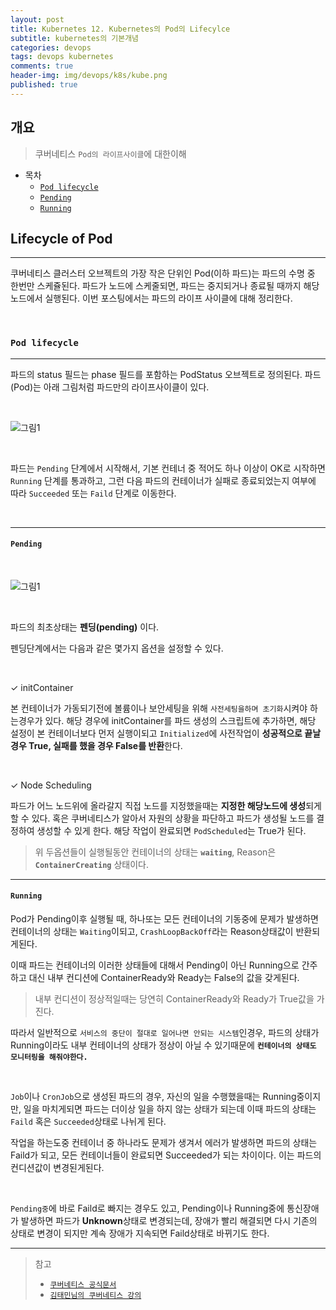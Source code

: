 ```yaml
---
layout: post
title: Kubernetes 12. Kubernetes의 Pod의 Lifecylce
subtitle: kubernetes의 기본개념
categories: devops
tags: devops kubernetes
comments: true
header-img: img/devops/k8s/kube.png
published: true
---
```


## 개요
> 쿠버네티스 `Pod의 라이프사이클`에 대한이해
  
- 목차
	- [`Pod lifecycle`](#pod-lifecycle)
	- [`Pending`](#pending)
	- [`Running`](#running)
  
## Lifecycle of Pod 
---
쿠버네티스 클러스터 오브젝트의 가장 작은 단위인 Pod(이하 파드)는 파드의 수명 중 한번만 스케쥴된다. 파드가 노드에 스케줄되면, 파드는 중지되거나 종료될 때까지 해당 노드에서 실행된다. 이번 포스팅에서는 파드의 라이프 사이클에 대해 정리한다.

<br>

### **`Pod lifecycle`**

---

파드의 status 필드는 phase 필드를 포함하는 PodStatus 오브젝트로 정의된다. 파드(Pod)는 아래 그림처럼 파드만의 라이프사이클이 있다.

<br>

![그림1](https://cdn.jsdelivr.net/gh/zunoxi/zunoxi.github.io/assets/img/devops/k8s/podlife/2.jpeg)

<br>

파드는 `Pending` 단계에서 시작해서, 기본 컨테너 중 적어도 하나 이상이 OK로 시작하면 `Running` 단계를 통과하고, 그런 다음 파드의 컨테이너가 실패로 종료되었는지 여부에 따라 `Succeeded` 또는 `Faild` 단계로 이동한다.


<br>

---

#### **`Pending`**

<br>

![그림1](https://cdn.jsdelivr.net/gh/zunoxi/zunoxi.github.io/assets/img/devops/k8s/podlife/1.jpeg)

<br>

파드의 최초상태는 **펜딩(pending)** 이다.

펜딩단계에서는 다음과 같은 몇가지 옵션을 설정할 수 있다.

<br>

✓ initContainer

본 컨테이너가 가동되기전에 볼륨이나 보안세팅을 위해 `사전세팅을하며 초기화`시켜야 하는경우가 있다. 해당 경우에 initContainer를 파드 생성의 스크립트에 추가하면, 해당 설정이 본 컨테이너보다 먼저 실행이되고 `Initialized`에 사전작업이 **성공적으로 끝날경우 True, 실패를 했을 경우 False를 반환**한다.

<br> 

✓ Node Scheduling

 파드가 어느 노드위에 올라갈지 직접 노드를 지정했을때는 **지정한 해당노드에 생성**되게 할 수 있다. 혹은 쿠버네티스가 알아서 자원의 상황을 파단하고 파드가 생성될 노드를 결정하여 생성할 수 있게 한다. 해당 작업이 완료되면 `PodScheduled`는 True가 된다.


> 위 두옵션들이 실행될동안 컨테이너의 상태는 **`waiting`**, Reason은 **`ContainerCreating`** 상태이다.

---

#### **`Running`**

Pod가 Pending이후 실행될 때, 하나또는 모든 컨테이너의 기동중에 문제가 발생하면 컨테이너의 상태는 `Waiting`이되고, `CrashLoopBackOff`라는 Reason상태값이 반환되게된다.

이때 파드는 컨테이너의 이러한 상태들에 대해서 Pending이 아닌 Running으로 간주하고 대신 내부 컨디션에 ContainerReady와 Ready는 False의 값을 갖게된다.

> 내부 컨디션이 정상적일때는 당연히 ContainerReady와 Ready가 True값을 가진다.

따라서 일반적으로 `서비스의 중단이 절대로 일어나면 안되는 시스템`인경우, 파드의 상태가 Running이라도 내부 컨테이너의 상태가 정상이 아닐 수 있기때문에 **`컨테이너의 상태도 모니터링을 해줘야한다.`**

<br>

`Job`이나 `CronJob`으로 생성된 파드의 경우, 자신의 일을 수행했을때는 Running중이지만, 일을 마치게되면 파드는 더이상 일을 하지 않는 상태가 되는데 이때 파드의 상태는 `Faild` 혹은 `Succeeded`상태로 나뉘게 된다.

작업을 하는도중 컨테이너 중 하나라도 문제가 생겨서 에러가 발생하면 파드의 상태는 Faild가 되고, 모든 컨테이너들이 완료되면 Succeeded가 되는 차이이다. 이는 파드의 컨디션값이 변경된게된다.

<br>

`Pending중`에 바로 Faild로 빠지는 경우도 있고, Pending이나 Running중에 통신장애가 발생하면 파드가 **Unknown**상태로 변경되는데, 장애가 빨리 해결되면 다시 기존의 상태로 변경이 되지만 계속 장애가 지속되면 Faild상태로 바뀌기도 한다.

---
> 참고
> - [`쿠버네티스 공식문서`](https://kubernetes.io/ko/docs/concepts/workloads/pods/pod-lifecycle/)
> - [`김태민님의 쿠버네티스 강의`](https://www.inflearn.com/course/%EC%BF%A0%EB%B2%84%EB%84%A4%ED%8B%B0%EC%8A%A4-%EA%B8%B0%EC%B4%88#)